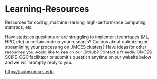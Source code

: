 # Learning-Resources
Resources for coding, machine  learning, high-performance computing, statistics, etc. 

Have statistics questions or are struggling to implement techniques (ML, HPC, etc) or certain code in your research? Curious about optimizing or streamlining your processing on UMCES clusters? Have ideas for other resources you would like to see on our Github? Contact a friendly UMCES SCIPE-CGC facilitator or submit a question anytime on our website below and we will promptly reply to you.

https://scipe.umces.edu


